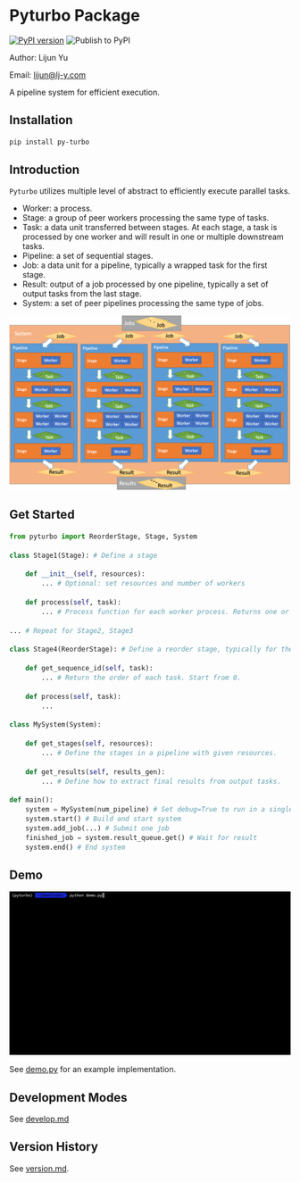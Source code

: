 # Pyturbo Package

[![PyPI version](https://badge.fury.io/py/py-turbo.svg)](https://badge.fury.io/py/py-turbo)
![Publish to PyPI](https://github.com/CMU-INF-DIVA/pyturbo/workflows/Publish%20to%20PyPI/badge.svg)

Author: Lijun Yu

Email: lijun@lj-y.com

A pipeline system for efficient execution.

## Installation

```sh
pip install py-turbo
```

## Introduction

`Pyturbo` utilizes multiple level of abstract to efficiently execute parallel tasks.

* Worker: a process.
* Stage: a group of peer workers processing the same type of tasks.
* Task: a data unit transferred between stages. At each stage, a task is processed by one worker and will result in one or multiple downstream tasks.
* Pipeline: a set of sequential stages.
* Job: a data unit for a pipeline, typically a wrapped task for the first stage.
* Result: output of a job processed by one pipeline, typically a set of output tasks from the last stage.
* System: a set of peer pipelines processing the same type of jobs.

![abstract.png](https://github.com/CMU-INF-DIVA/pyturbo/raw/master/docs/abstract.png)

## Get Started

```python
from pyturbo import ReorderStage, Stage, System

class Stage1(Stage): # Define a stage

    def __init__(self, resources):
        ... # Optional: set resources and number of workers

    def process(self, task):
        ... # Process function for each worker process. Returns one or a series of downstream tasks.

... # Repeat for Stage2, Stage3

class Stage4(ReorderStage): # Define a reorder stage, typically for the final stage

    def get_sequence_id(self, task):
        ... # Return the order of each task. Start from 0.

    def process(self, task):
        ...

class MySystem(System):

    def get_stages(self, resources):
        ... # Define the stages in a pipeline with given resources.

    def get_results(self, results_gen):
        ... # Define how to extract final results from output tasks.

def main():
    system = MySystem(num_pipeline) # Set debug=True to run in a single process
    system.start() # Build and start system
    system.add_job(...) # Submit one job
    finished_job = system.result_queue.get() # Wait for result
    system.end() # End system
```

## Demo

![abstract.png](https://github.com/CMU-INF-DIVA/pyturbo/raw/master/docs/demo.gif)

See [demo.py](demo.py) for an example implementation.

## Development Modes

See [develop.md](https://github.com/CMU-INF-DIVA/pyturbo/raw/master/docs/develop.md)

## Version History

See [version.md](https://github.com/CMU-INF-DIVA/pyturbo/raw/master/docs/version.md).

